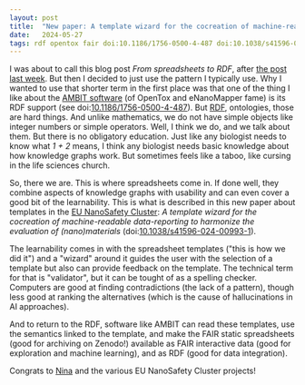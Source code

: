 ```yaml
---
layout: post
title:  "New paper: A template wizard for the cocreation of machine-readable data-reporting to harmonize the evaluation of (nano)materials"
date:   2024-05-27
tags: rdf opentox fair doi:10.1186/1756-0500-4-487 doi:10.1038/s41596-024-00993-1
---
```


I was about to call this blog post *From spreadsheets to RDF*, after [the post last week](https://chem-bla-ics.linkedchemistry.info/2024/05/20/from-papers-to-rdf.html).
But then I decided to just use the pattern I typically use. Why I wanted to use that shorter term in the first
place was that one of the thing I like about the [AMBIT software](https://sourceforge.net/projects/ambit/)
(of OpenTox and eNanoMapper fame) is its
RDF support (see doi:[10.1186/1756-0500-4-487](https://doi.org/10.1186/1756-0500-4-487)). But
[RDF](https://chem-bla-ics.linkedchemistry.info/tag/rdf), ontologies,
those are hard things. And unlike mathematics, we do not have simple objects like integer numbers or simple
operators. Well, I think we do, and we talk about them. But there is no obligatory education. Just like
any biologist needs to know what *1 + 2* means, I think any biologist needs basic knowledge about how
knowledge graphs work. But sometimes feels like a taboo, like cursing in the life sciences church.

So, there we are. This is where spreadsheets come in. If done well, they combine aspects of knowledge graphs
with usability and can even cover a good bit of the learnability. This is what is described in this new
paper about templates in the [EU NanoSafety Cluster](https://www.nanosafetycluster.eu/): *A template wizard
for the cocreation of machine-readable data-reporting to harmonize the evaluation of (nano)materials*
(doi:[10.1038/s41596-024-00993-1](https://doi.org/10.1038/s41596-024-00993-1)).

The learnability comes in with the spreadsheet templates ("this is how we did it") and a "wizard" around
it guides the user with the selection of a template but also can provide feedback on the template. The
technical term for that is "validator", but it can be tought of as a spelling checker. Computers are good at
finding contradictions (the lack of a pattern), though less good at ranking the alternatives (which is
the cause of hallucinations in AI approaches).

And to return to the RDF, software like AMBIT can read these templates, use the semantics linked to the
template, and make the FAIR static spreadsheets (good for archiving on Zenodo!) available as FAIR interactive
data (good for exploration and machine learning), and as RDF (good for data integration).

Congrats to [Nina](http://orcid.org/0000-0002-4322-6179) and the various EU NanoSafety Cluster projects!
